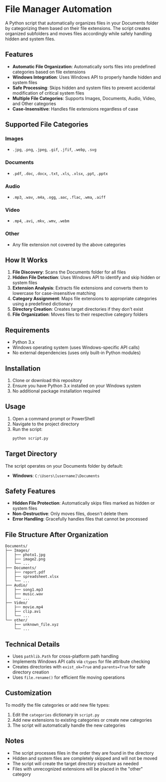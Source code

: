 # File Manager Automation

A Python script that automatically organizes files in your Documents folder by categorizing them based on their file extensions. The script creates organized subfolders and moves files accordingly while safely handling hidden and system files.

## Features

- **Automatic File Organization**: Automatically sorts files into predefined categories based on file extensions
- **Windows Integration**: Uses Windows API to properly handle hidden and system files
- **Safe Processing**: Skips hidden and system files to prevent accidental modification of critical system files
- **Multiple File Categories**: Supports Images, Documents, Audio, Video, and Other categories
- **Case-Insensitive**: Handles file extensions regardless of case

## Supported File Categories

### Images
- `.jpg`, `.png`, `.jpeg`, `.gif`, `.jfif`, `.webp`, `.svg`

### Documents
- `.pdf`, `.doc`, `.docx`, `.txt`, `.xls`, `.xlsx`, `.ppt`, `.pptx`

### Audio
- `.mp3`, `.wav`, `.m4a`, `.ogg`, `.aac`, `.flac`, `.wma`, `.aiff`

### Video
- `.mp4`, `.avi`, `.mkv`, `.wmv`, `.webm`

### Other
- Any file extension not covered by the above categories

## How It Works

1. **File Discovery**: Scans the Documents folder for all files
2. **Hidden File Detection**: Uses Windows API to identify and skip hidden or system files
3. **Extension Analysis**: Extracts file extensions and converts them to lowercase for case-insensitive matching
4. **Category Assignment**: Maps file extensions to appropriate categories using a predefined dictionary
5. **Directory Creation**: Creates target directories if they don't exist
6. **File Organization**: Moves files to their respective category folders

## Requirements

- Python 3.x
- Windows operating system (uses Windows-specific API calls)
- No external dependencies (uses only built-in Python modules)

## Installation

1. Clone or download this repository
2. Ensure you have Python 3.x installed on your Windows system
3. No additional package installation required

## Usage

1. Open a command prompt or PowerShell
2. Navigate to the project directory
3. Run the script:
   ```bash
   python script.py
   ```

## Target Directory

The script operates on your Documents folder by default:
- **Windows**: `C:\Users\[username]\Documents`

## Safety Features

- **Hidden File Protection**: Automatically skips files marked as hidden or system files
- **Non-Destructive**: Only moves files, doesn't delete them
- **Error Handling**: Gracefully handles files that cannot be processed

## File Structure After Organization

```
Documents/
├── Images/
│   ├── photo1.jpg
│   ├── image2.png
│   └── ...
├── Documents/
│   ├── report.pdf
│   ├── spreadsheet.xlsx
│   └── ...
├── Audio/
│   ├── song1.mp3
│   ├── music.wav
│   └── ...
├── Video/
│   ├── movie.mp4
│   ├── clip.avi
│   └── ...
└── other/
    ├── unknown_file.xyz
    └── ...
```

## Technical Details

- Uses `pathlib.Path` for cross-platform path handling
- Implements Windows API calls via `ctypes` for file attribute checking
- Creates directories with `exist_ok=True` and `parents=True` for safe directory creation
- Uses `file.rename()` for efficient file moving operations

## Customization

To modify the file categories or add new file types:

1. Edit the `categories` dictionary in `script.py`
2. Add new extensions to existing categories or create new categories
3. The script will automatically handle the new categories

## Notes

- The script processes files in the order they are found in the directory
- Hidden and system files are completely skipped and will not be moved
- The script will create the target directory structure as needed
- Files with unrecognized extensions will be placed in the "other" category
